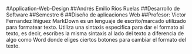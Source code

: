 #Application-Web-Design
##Andrés Emilio Ríos Ruelas
##Desarrollo de Software
##Semestre 6
##Diseño de aplicaciones Web
##Profesor: Victor Fernandez Iñiguez
MarkDown es un lenguaje de escrito/marcado utilizado para formatear texto. Utiliza una sintaxis especifica para dar el formato al texto, es decir, escribes la misma sintaxis al lado del texto a diferencia de algo como Word donde eliges ciertos botones para cambiar el formato del texto.